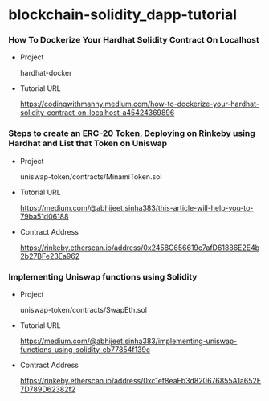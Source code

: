 # blockchain-solidity_dapp-tutorial

### How To Dockerize Your Hardhat Solidity Contract On Localhost

- Project

  hardhat-docker

- Tutorial URL

  https://codingwithmanny.medium.com/how-to-dockerize-your-hardhat-solidity-contract-on-localhost-a45424369896

### Steps to create an ERC-20 Token, Deploying on Rinkeby using Hardhat and List that Token on Uniswap

- Project

  uniswap-token/contracts/MinamiToken.sol

- Tutorial URL 

  https://medium.com/@abhijeet.sinha383/this-article-will-help-you-to-79ba51d06188

- Contract Address

  https://rinkeby.etherscan.io/address/0x2458C656619c7afD61886E2E4b2b27BFe23Ea962
  
### Implementing Uniswap functions using Solidity

- Project

  uniswap-token/contracts/SwapEth.sol

- Tutorial URL 

  https://medium.com/@abhijeet.sinha383/implementing-uniswap-functions-using-solidity-cb77854f139c

- Contract Address

  https://rinkeby.etherscan.io/address/0xc1ef8eaFb3d820676855A1a652E7D789D62382f2
  
